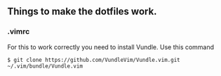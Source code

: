 ## Things to make the dotfiles work.
### .vimrc

For this to work correctly you need to install Vundle. 
Use this command
```
$ git clone https://github.com/VundleVim/Vundle.vim.git ~/.vim/bundle/Vundle.vim
```

